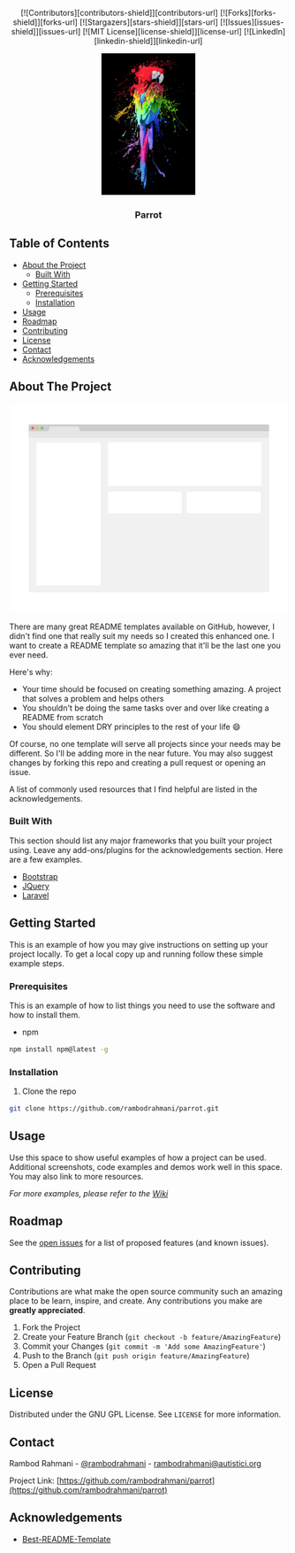 <!--
*** File: README.md
***       Parrot Repository root directory README file.
***
*** Author: Rambod Rahmani <rambodrahmani@autistici.org>
-->


<!-- PROJECT SHIELDS -->
<p align="center">
[![Contributors][contributors-shield]][contributors-url]
[![Forks][forks-shield]][forks-url]
[![Stargazers][stars-shield]][stars-url]
[![Issues][issues-shield]][issues-url]
[![MIT License][license-shield]][license-url]
[![LinkedIn][linkedin-shield]][linkedin-url]
</p>


<!-- PROJECT LOGO -->
<p align="center">
    <a href="https://github.com/othneildrew/Best-README-Template">
        <img src="images/logo.jpg" alt="Logo" height="256">
    </a>
    <h3 align="center">Parrot</h3>
</p>


<!-- TABLE OF CONTENTS -->
## Table of Contents
* [About the Project](#about-the-project)
  * [Built With](#built-with)
* [Getting Started](#getting-started)
  * [Prerequisites](#prerequisites)
  * [Installation](#installation)
* [Usage](#usage)
* [Roadmap](#roadmap)
* [Contributing](#contributing)
* [License](#license)
* [Contact](#contact)
* [Acknowledgements](#acknowledgements)


<!-- ABOUT THE PROJECT -->
## About The Project
[![Product Name Screen Shot][product-screenshot]](https://example.com)

There are many great README templates available on GitHub, however, I didn't find one that really suit my needs so I created this enhanced one. I want to create a README template so amazing that it'll be the last one you ever need.

Here's why:
* Your time should be focused on creating something amazing. A project that solves a problem and helps others
* You shouldn't be doing the same tasks over and over like creating a README from scratch
* You should element DRY principles to the rest of your life :smile:

Of course, no one template will serve all projects since your needs may be different. So I'll be adding more in the near future. You may also suggest changes by forking this repo and creating a pull request or opening an issue.

A list of commonly used resources that I find helpful are listed in the acknowledgements.

### Built With
This section should list any major frameworks that you built your project using. Leave any add-ons/plugins for the acknowledgements section. Here are a few examples.
* [Bootstrap](https://getbootstrap.com)
* [JQuery](https://jquery.com)
* [Laravel](https://laravel.com)


<!-- GETTING STARTED -->
## Getting Started
This is an example of how you may give instructions on setting up your project locally.
To get a local copy up and running follow these simple example steps.

### Prerequisites
This is an example of how to list things you need to use the software and how to install them.
* npm
```sh
npm install npm@latest -g
```

### Installation
1. Clone the repo
```sh
git clone https://github.com/rambodrahmani/parrot.git
```


<!-- USAGE EXAMPLES -->
## Usage
Use this space to show useful examples of how a project can be used. Additional screenshots, code examples and demos work well in this space. You may also link to more resources.

_For more examples, please refer to the [Wiki](https://github.com/rambodrahmani/parrot/wiki)_


<!-- ROADMAP -->
## Roadmap
See the [open issues](https://github.com/rambodrahmani/parrot/issues) for a list of proposed features (and known issues).


<!-- CONTRIBUTING -->
## Contributing
Contributions are what make the open source community such an amazing place to be learn, inspire, and create. Any contributions you make are **greatly appreciated**.

1. Fork the Project
2. Create your Feature Branch (`git checkout -b feature/AmazingFeature`)
3. Commit your Changes (`git commit -m 'Add some AmazingFeature'`)
4. Push to the Branch (`git push origin feature/AmazingFeature`)
5. Open a Pull Request


<!-- LICENSE -->
## License
Distributed under the GNU GPL License. See `LICENSE` for more information.


<!-- CONTACT -->
## Contact
Rambod Rahmani - [@rambodrahmani](https://www.linkedin.com/in/rambodrahmani) - rambodrahmani@autistici.org

Project Link: [https://github.com/rambodrahmani/parrot](https://github.com/rambodrahmani/parrot)


<!-- ACKNOWLEDGEMENTS -->
## Acknowledgements
* [Best-README-Template](https://github.com/othneildrew/Best-README-Template)


<!-- MARKDOWN LINKS & IMAGES -->
<!-- https://www.markdownguide.org/basic-syntax/#reference-style-links -->
[contributors-shield]: https://img.shields.io/github/contributors/rambodrahmani/parrot.svg?style=flat-square
[contributors-url]: https://github.com/rambodrahmani/parrot/graphs/contributors
[forks-shield]: https://img.shields.io/github/forks/rambodrahmani/parrot.svg?style=flat-square
[forks-url]: https://github.com/rambodrahmani/parrot/network/members
[stars-shield]: https://img.shields.io/github/stars/rambodrahmani/parrot.svg?style=flat-square
[stars-url]: https://github.com/rambodrahmani/parrot/stargazers
[issues-shield]: https://img.shields.io/github/issues/rambodrahmani/parrot.svg?style=flat-square
[issues-url]: https://github.com/rambodrahmani/parrot/issues
[license-shield]: https://img.shields.io/github/license/rambodrahmani/parrot.svg?style=flat-square
[license-url]: https://github.com/rambodrahmani/parrot/blob/master/LICENSE.txt
[linkedin-shield]: https://img.shields.io/badge/-LinkedIn-black.svg?style=flat-square&logo=linkedin&colorB=555
[linkedin-url]: https://www.linkedin.com/in/rambodrahmani/
[product-screenshot]: images/screenshot.png

